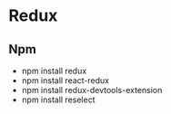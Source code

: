 # Redux

## Npm
* npm install redux
* npm install react-redux
* npm install redux-devtools-extension
* npm install reselect